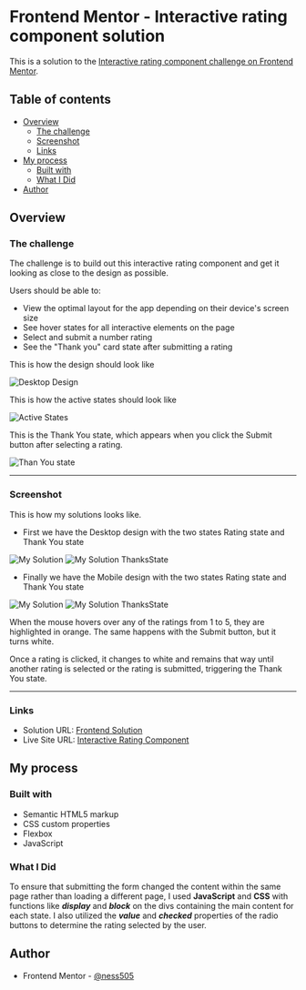 # Frontend Mentor - Interactive rating component solution

This is a solution to the [Interactive rating component challenge on Frontend Mentor](https://www.frontendmentor.io/challenges/interactive-rating-component-koxpeBUmI).

## Table of contents

- [Overview](#overview)
  - [The challenge](#the-challenge)
  - [Screenshot](#screenshot)
  - [Links](#links)
- [My process](#my-process)
  - [Built with](#built-with)
  - [What I Did](#what-i-did)
- [Author](#author)

## Overview

### The challenge

The challenge is to build out this interactive rating component and get it looking as close to the design as possible.


Users should be able to:

- View the optimal layout for the app depending on their device's screen size
- See hover states for all interactive elements on the page
- Select and submit a number rating
- See the "Thank you" card state after submitting a rating

This is how the design should look like 

![Desktop Design](./design/desktop-preview.jpg)

This is how the active states should look like

![Active States](./design/active-states.jpg)

This is the Thank You state, which appears when you click the Submit button after selecting a rating.

![Than You state](./design/desktop-thank-you-state.jpg)

---

### Screenshot

This is how my solutions looks like.

- First we have the Desktop design with the two states Rating state and Thank You state

![My Solution](./design/My_Desktop_Solution.png)
![My Solution ThanksState](./design/My_Desktop_Solution_2.png)

- Finally we have the Mobile design with the two states Rating state and Thank You state

![My Solution](./design/My_Mobile_Solution.png)
![My Solution ThanksState](./design/My_Mobile_Solution_2.png)


When the mouse hovers over any of the ratings from 1 to 5, they are highlighted in orange. The same happens with the Submit button, but it turns white.

Once a rating is clicked, it changes to white and remains that way until another rating is selected or the rating is submitted, triggering the Thank You state.

---

### Links

- Solution URL: [Frontend Solution](https://www.frontendmentor.io/solutions/interactive-rating-component-with-js-html-and-css-L-g1nMn20h)
- Live Site URL: [Interactive Rating Component](https://ness505.github.io/Interactive-Rating-Component/)

## My process

### Built with

- Semantic HTML5 markup
- CSS custom properties
- Flexbox
- JavaScript


### What I Did

To ensure that submitting the form changed the content within the same page rather than loading a different page, I used **JavaScript** and **CSS** with functions like ***display*** and ***block*** on the divs containing the main content for each state. I also utilized the ***value*** and ***checked*** properties of the radio buttons to determine the rating selected by the user.


## Author

- Frontend Mentor - [@ness505](https://www.frontendmentor.io/profile/ness505)
